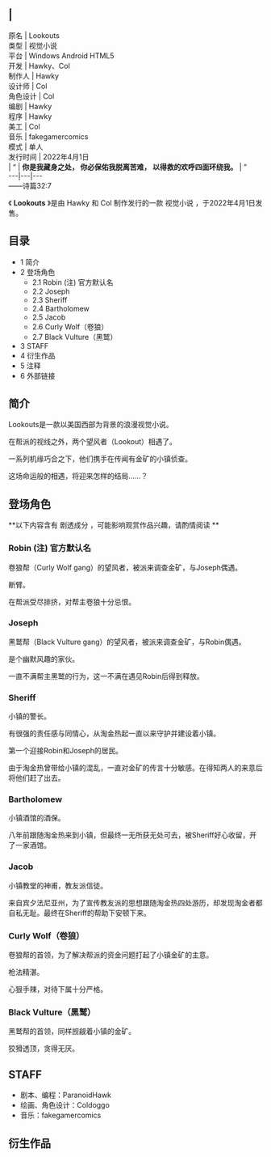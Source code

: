 |  
---  
原名  |  Lookouts   
类型  |  视觉小说   
平台  |  Windows  Android  HTML5   
开发  |  Hawky、Col   
制作人  |  Hawky   
设计师  |  Col   
角色设计  |  Col   
编剧  |  Hawky   
程序  |  Hawky   
美工  |  Col   
音乐  |  fakegamercomics   
模式  |  单人   
发行时间  |  2022年4月1日   
|  “  |  **你是我藏身之处， 你必保佑我脱离苦难， 以得救的欢呼四面环绕我。** |  ”   
---|---|---  
——诗篇32:7  
  
《 **Lookouts** 》是由  Hawky  和  Col  制作发行的一款  视觉小说  ，于2022年4月1日发售。

##  目录

  * 1  简介 
  * 2  登场角色 
    * 2.1  Robin  (注)  官方默认名 
    * 2.2  Joseph 
    * 2.3  Sheriff 
    * 2.4  Bartholomew 
    * 2.5  Jacob 
    * 2.6  Curly Wolf（卷狼） 
    * 2.7  Black Vulture（黑鹫） 
  * 3  STAFF 
  * 4  衍生作品 
  * 5  注释 
  * 6  外部链接 

##  简介

Lookouts是一款以美国西部为背景的浪漫视觉小说。

在帮派的视线之外，两个望风者（Lookout）相遇了。

一系列机缘巧合之下，他们携手在传闻有金矿的小镇侦查。

这场命运般的相遇，将迎来怎样的结局……？

##  登场角色

**以下内容含有 剧透成分  ，可能影响观赏作品兴趣，请酌情阅读 **

###  Robin  (注)  官方默认名

卷狼帮（Curly Wolf gang）的望风者，被派来调查金矿，与Joseph偶遇。

断臂。

在帮派受尽排挤，对帮主卷狼十分忌恨。

###  Joseph

黑鹫帮（Black Vulture gang）的望风者，被派来调查金矿，与Robin偶遇。

是个幽默风趣的家伙。

一直不满帮主黑鹫的行为，这一不满在遇见Robin后得到释放。

###  Sheriff

小镇的警长。

有很强的责任感与同情心，从淘金热起一直以来守护并建设着小镇。

第一个迎接Robin和Joseph的居民。

由于淘金热曾带给小镇的混乱，一直对金矿的传言十分敏感。在得知两人的来意后将他们赶了出去。

###  Bartholomew

小镇酒馆的酒保。

八年前跟随淘金热来到小镇，但最终一无所获无处可去，被Sheriff好心收留，开了一家酒馆。

###  Jacob

小镇教堂的神甫，教友派信徒。

来自宾夕法尼亚州，为了宣传教友派的思想跟随淘金热四处游历，却发现淘金者都自私无耻。最终在Sheriff的帮助下安顿下来。

###  Curly Wolf（卷狼）

卷狼帮的首领，为了解决帮派的资金问题打起了小镇金矿的主意。

枪法精湛。

心狠手辣，对待下属十分严格。

###  Black Vulture（黑鹫）

黑鹫帮的首领，同样觊觎着小镇的金矿。

狡猾透顶，贪得无厌。

##  STAFF

  * 剧本、编程：ParanoidHawk 
  * 绘画、角色设计：Coldoggo 
  * 音乐：fakegamercomics 

##  衍生作品